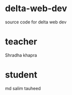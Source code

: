 # delta-web-dev
 source code for delta web dev
# teacher
Shradha khapra
# student 
md salim tauheed
